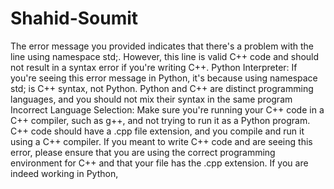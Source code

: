 # Shahid-Soumit
The error message you provided indicates that there's a problem with the line using namespace std;. However, this line is valid C++ code and should not result in a syntax error if you're writing C++.
Python Interpreter: If you're seeing this error message in Python, it's because using namespace std; is C++ syntax, not Python. Python and C++ are distinct programming languages, and you should not mix their syntax in the same program
Incorrect Language Selection: Make sure you're running your C++ code in a C++ compiler, such as g++, and not trying to run it as a Python program. C++ code should have a .cpp file extension, and you compile and run it using a C++ compiler.
If you meant to write C++ code and are seeing this error, please ensure that you are using the correct programming environment for C++ and that your file has the .cpp extension. If you are indeed working in Python, 
